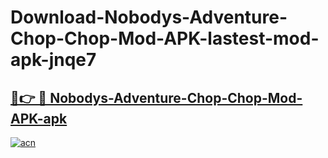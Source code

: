 # Download-Nobodys-Adventure-Chop-Chop-Mod-APK-lastest-mod-apk-jnqe7

<h2><a href="https://apkcomod.com?title=Nobodys-Adventure-Chop-Chop-Mod-APK">🔗👉 🔴 Nobodys-Adventure-Chop-Chop-Mod-APK-apk </a></h2>

[![acn](https://github.com/user-attachments/assets/0f9c940e-d8b0-45ae-aac7-cd30a18b3e1c)](https://apkcomod.com?title=Nobodys-Adventure-Chop-Chop-Mod-APK)
